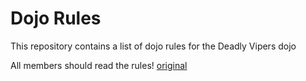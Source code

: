 Dojo Rules
==========

This repository contains a list of dojo rules for the Deadly Vipers dojo

All members should read the rules! [original](https://github.com/deadlyvipers)

